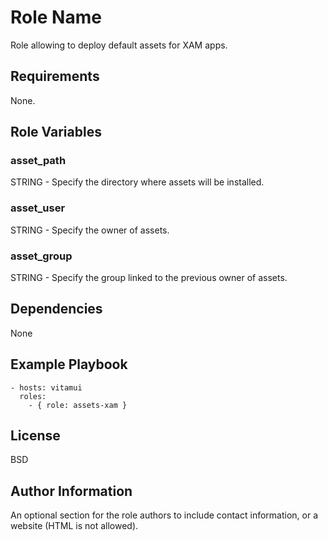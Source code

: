 Role Name
=========

Role allowing to deploy default assets for XAM apps.

Requirements
------------

None.

Role Variables
--------------

### asset_path
STRING - Specify the directory where assets will be installed.

### asset_user
STRING - Specify the owner of assets.

### asset_group
STRING - Specify the group linked to the previous owner of assets.


Dependencies
------------

None

Example Playbook
----------------

```
- hosts: vitamui
  roles:
    - { role: assets-xam }
```

License
-------

BSD

Author Information
------------------

An optional section for the role authors to include contact information, or a website (HTML is not allowed).
